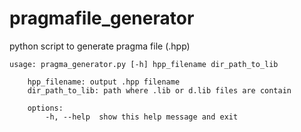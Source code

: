 # pragmafile_generator
python script to generate pragma file (.hpp)

    usage: pragma_generator.py [-h] hpp_filename dir_path_to_lib

        hpp_filename: output .hpp filename
        dir_path_to_lib: path where .lib or d.lib files are contain

        options:
            -h, --help  show this help message and exit